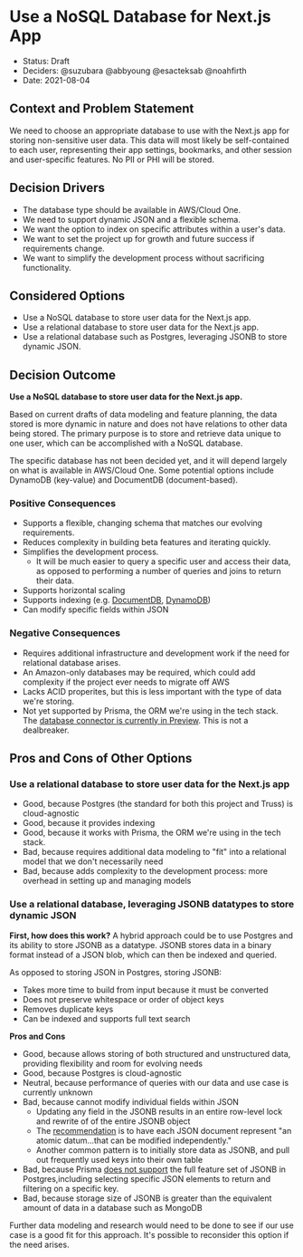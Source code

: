 # Use a NoSQL Database for Next.js App

- Status: Draft
- Deciders: @suzubara @abbyoung @esacteksab @noahfirth
- Date: 2021-08-04

## Context and Problem Statement

We need to choose an appropriate database to use with the Next.js app for storing non-sensitive user data. This data will most likely be self-contained to each user, representing their app settings, bookmarks, and other session and user-specific features. No PII or PHI will be stored.

## Decision Drivers

- The database type should be available in AWS/Cloud One.
- We need to support dynamic JSON and a flexible schema.
- We want the option to index on specific attributes within a user's data.
- We want to set the project up for growth and future success if requirements change.
- We want to simplify the development process without sacrificing functionality.

## Considered Options

- Use a NoSQL database to store user data for the Next.js app.
- Use a relational database to store user data for the Next.js app.
- Use a relational database such as Postgres, leveraging JSONB to store dynamic JSON.

## Decision Outcome

**Use a NoSQL database to store user data for the Next.js app.**

Based on current drafts of data modeling and feature planning, the data stored is more dynamic in nature and does not have relations to other data being stored. The primary purpose is to store and retrieve data unique to one user, which can be accomplished with a NoSQL database.

The specific database has not been decided yet, and it will depend largely on what is available in AWS/Cloud One. Some potential options include DynamoDB (key-value) and DocumentDB (document-based).

### Positive Consequences

- Supports a flexible, changing schema that matches our evolving requirements.
- Reduces complexity in building beta features and iterating quickly.
- Simplifies the development process.
  - It will be much easier to query a specific user and access their data, as opposed to performing a number of queries and joins to return their data.
- Supports horizontal scaling
- Supports indexing (e.g. [DocumentDB](https://aws.amazon.com/blogs/database/how-to-index-on-amazon-documentdb-with-mongodb-compatibility/), [DynamoDB](https://docs.aws.amazon.com/amazondynamodb/latest/developerguide/SecondaryIndexes.html))
- Can modify specific fields within JSON

### Negative Consequences

- Requires additional infrastructure and development work if the need for relational database arises.
- An Amazon-only databases may be required, which could add complexity if the project ever needs to migrate off AWS
- Lacks ACID properites, but this is less important with the type of data we're storing.
- Not yet supported by Prisma, the ORM we're using in the tech stack. The [database connector is currently in Preview](https://v1.prisma.io/docs/1.34/releases-and-maintenance/features-in-preview/mongodb-b6o5/). This is not a dealbreaker.

## Pros and Cons of Other Options

### Use a relational database to store user data for the Next.js app

- Good, because Postgres (the standard for both this project and Truss) is cloud-agnostic
- Good, because it provides indexing
- Good, because it works with Prisma, the ORM we're using in the tech stack.
- Bad, because requires additional data modeling to "fit" into a relational model that we don't necessarily need
- Bad, because adds complexity to the development process: more overhead in setting up and managing models

### Use a relational database, leveraging JSONB datatypes to store dynamic JSON

**First, how does this work?**
A hybrid approach could be to use Postgres and its ability to store JSONB as a datatype. JSONB stores data in a binary format instead of a JSON blob, which can then be indexed and queried.

As opposed to storing JSON in Postgres, storing JSONB:

- Takes more time to build from input because it must be converted
- Does not preserve whitespace or order of object keys
- Removes duplicate keys
- Can be indexed and supports full text search

**Pros and Cons**

- Good, because allows storing of both structured and unstructured data, providing flexibility and room for evolving needs
- Good, because Postgres is cloud-agnostic
- Neutral, because performance of queries with our data and use case is currently unknown
- Bad, because cannot modify individual fields within JSON
  - Updating any field in the JSONB results in an entire row-level lock and rewrite of of the entire JSONB object
  - The [recommendation](https://www.postgresql.org/docs/current/datatype-json.html#JSON-CONTAINMENT) is to have each JSON document represent "an atomic datum...that can be modified independently."
  - Another common pattern is to initially store data as JSONB, and pull out frequently used keys into their own table
- Bad, because Prisma [does not support](https://www.prisma.io/docs/concepts/components/prisma-client/working-with-fields/working-with-json-fields#json-faqs) the full feature set of JSONB in Postgres,including selecting specific JSON elements to return and filtering on a specific key.
- Bad, because storage size of JSONB is greater than the equivalent amount of data in a database such as MongoDB

Further data modeling and research would need to be done to see if our use case is a good fit for this approach. It's possible to reconsider this option if the need arises.
